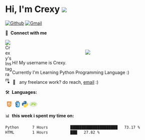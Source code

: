 # Hi, I'm Crexy <img src="https://media.giphy.com/media/hvRJCLFzcasrR4ia7z/giphy.gif" width="25px">

[![Github](https://img.shields.io/static/v1?label=&message=Github&color=black&style=flat&logo=github)](https://github.com/crexydev01)
[![Gmail](https://img.shields.io/static/v1?label=Gmail&labelColor=EA0008&message=crexyy001@gmail.com&color=555555&style=flat&logo=gmail&logoColor=white)](mailto:crexyy001@gmail.com)

🔗 &nbsp;**Connect with me**
<p align="left">
</a>
<a href="https://www.instagram.com/eralp.resit/">
  <img align="left" alt="Crexy's Instagram" width="22px" src="https://raw.githubusercontent.com/rahuldkjain/github-profile-readme-generator/master/src/images/icons/Social/instagram.svg" />


<br />
</h1>


<p align="center">
  <a href="https://github.com/DenverCoder1/readme-typing-svg"><img src="https://readme-typing-svg.herokuapp.com?lines=Crexy+Dev;Crexy%20Dev;Crexy+Dev;Crexy%20Dev;Crexy+Dev&center=true&width=500&height=50"></a>
</p>

Hi! My username is Crexy.

Currently I'm Learning Python Programming Language :)

 

- 💼 &nbsp; any freelance work? do reach, [email](mailto:crexyy001@gmail.com) :)

🛠 **&nbsp;Languages:**  

<code><img height="20" src="https://github.com/itsmeshibintmz/itsmeshibintmz/blob/main/icons/html.png"></code></t>
<code><img height="20" src="https://raw.githubusercontent.com/github/explore/80688e429a7d4ef2fca1e82350fe8e3517d3494d/topics/css/css.png"></code>
<code><img height="20" src="https://github.com/Aakarsh-B/trying-repos/blob/master/python-5.svg?raw=true"></code>
<code><img height="20" src="https://github.com/itsmeshibintmz/itsmeshibintmz/blob/main/icons/php.png"></code>
<br>

📊 **&nbsp;this week i spent my time on:**

<!--START_SECTION:waka-->
```text
Python      7 Hours          █████████████████████   73.17 % 
HTML        1 Hours          ███   27.82 % 
```
<!--END_SECTION:waka-->


